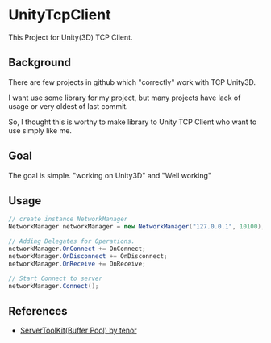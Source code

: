 # UnityTcpClient
This Project for Unity(3D) TCP Client.

## Background
There are few projects in github which "correctly" work with TCP Unity3D.

I want use some library for my project, but many projects have lack of usage or very oldest of last commit.

So, I thought this is worthy to make library to Unity TCP Client who want to use simply like me.
## Goal
The goal is simple. "working on Unity3D" and "Well working"


## Usage
```csharp
// create instance NetworkManager
NetworkManager networkManager = new NetworkManager("127.0.0.1", 10100);

// Adding Delegates for Operations.
networkManager.OnConnect += OnConnect;
networkManager.OnDisconnect += OnDisconnect;
networkManager.OnReceive += OnReceive;

// Start Connect to server
networkManager.Connect();

```

## References
* [ServerToolKit(Buffer Pool) by tenor](https://github.com/tenor/ServerToolkit)
